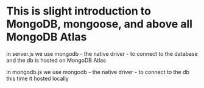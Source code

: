 # This is slight introduction to MongoDB, mongoose, and above all MongoDB Atlas

in server.js we use mongodb - the native driver - to connect to the database
and the db is hosted on MongoDB Atlas

in mongodb.js we use mongodb - the native driver - to connect to the db
this time it hosted locally
